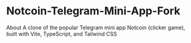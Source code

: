 # Notcoin-Telegram-Mini-App-Fork
About A clone of the popular Telegram mini app Notcoin (clicker game), built with Vite, TypeScript, and Tailwind CSS
